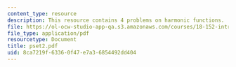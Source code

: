 ```yaml
---
content_type: resource
description: This resource contains 4 problems on harmonic functions.
file: https://ol-ocw-studio-app-qa.s3.amazonaws.com/courses/18-152-introduction-to-partial-differential-equations-fall-2005/8ca7219f63360f47e7a36854492dd404_pset2.pdf
file_type: application/pdf
resourcetype: Document
title: pset2.pdf
uid: 8ca7219f-6336-0f47-e7a3-6854492dd404
---
```

